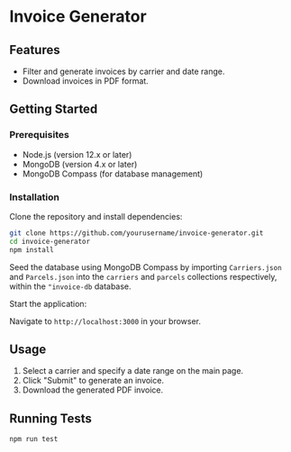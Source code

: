 # Invoice Generator

## Features

- Filter and generate invoices by carrier and date range.
- Download invoices in PDF format.

## Getting Started

### Prerequisites

- Node.js (version 12.x or later)
- MongoDB (version 4.x or later)
- MongoDB Compass (for database management)

### Installation

Clone the repository and install dependencies:

```bash
git clone https://github.com/yourusername/invoice-generator.git
cd invoice-generator
npm install
```

Seed the database using MongoDB Compass by importing `Carriers.json` and `Parcels.json` into the `carriers` and `parcels` collections respectively, within the `"invoice-db` database.

Start the application:

Navigate to `http://localhost:3000` in your browser.

## Usage

1. Select a carrier and specify a date range on the main page.
2. Click "Submit" to generate an invoice.
3. Download the generated PDF invoice.

## Running Tests
```bash
npm run test
```
